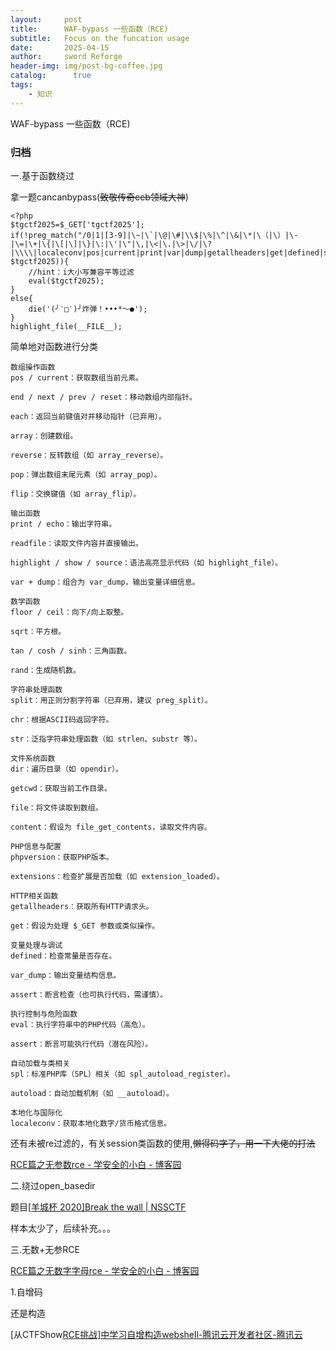 ```yaml
---
layout:     post
title:      WAF-bypass 一些函数（RCE)
subtitle:   Focus on the funcation usage
date:       2025-04-15
author:     sword Reforge
header-img: img/post-bg-coffee.jpg
catalog: 	  true
tags:
    - 知识
---
```




WAF-bypass 一些函数（RCE)

### 归档

一.基于函数绕过

拿一题cancanbypass(~~致敬传奇ccb领域大神~~)

```
<?php
$tgctf2025=$_GET['tgctf2025'];
if(!preg_match("/0|1|[3-9]|\~|\`|\@|\#|\\$|\%|\^|\&|\*|\（|\）|\-|\=|\+|\{|\[|\]|\}|\:|\'|\"|\,|\<|\.|\>|\/|\?|\\\\|localeconv|pos|current|print|var|dump|getallheaders|get|defined|str|split|spl|autoload|extensions|eval|phpversion|floor|sqrt|tan|cosh|sinh|ceil|chr|dir|getcwd|getallheaders|end|next|prev|reset|each|pos|current|array|reverse|pop|rand|flip|flip|rand|content|echo|readfile|highlight|show|source|file|assert/i", $tgctf2025)){
    //hint：i大小写兼容平等过滤
    eval($tgctf2025);
}
else{
    die('(╯‵□′)╯炸弹！•••*～●');
}
highlight_file(__FILE__);
```

简单地对函数进行分类

```fun
数组操作函数
pos / current：获取数组当前元素。

end / next / prev / reset：移动数组内部指针。

each：返回当前键值对并移动指针（已弃用）。

array：创建数组。

reverse：反转数组（如 array_reverse）。

pop：弹出数组末尾元素（如 array_pop）。

flip：交换键值（如 array_flip）。

输出函数
print / echo：输出字符串。

readfile：读取文件内容并直接输出。

highlight / show / source：语法高亮显示代码（如 highlight_file）。

var + dump：组合为 var_dump，输出变量详细信息。

数学函数
floor / ceil：向下/向上取整。

sqrt：平方根。

tan / cosh / sinh：三角函数。

rand：生成随机数。

字符串处理函数
split：用正则分割字符串（已弃用，建议 preg_split）。

chr：根据ASCII码返回字符。

str：泛指字符串处理函数（如 strlen、substr 等）。

文件系统函数
dir：遍历目录（如 opendir）。

getcwd：获取当前工作目录。

file：将文件读取到数组。

content：假设为 file_get_contents，读取文件内容。

PHP信息与配置
phpversion：获取PHP版本。

extensions：检查扩展是否加载（如 extension_loaded）。

HTTP相关函数
getallheaders：获取所有HTTP请求头。

get：假设为处理 $_GET 参数或类似操作。

变量处理与调试
defined：检查常量是否存在。

var_dump：输出变量结构信息。

assert：断言检查（也可执行代码，需谨慎）。

执行控制与危险函数
eval：执行字符串中的PHP代码（高危）。

assert：断言可能执行代码（潜在风险）。

自动加载与类相关
spl：标准PHP库（SPL）相关（如 spl_autoload_register）。

autoload：自动加载机制（如 __autoload）。

本地化与国际化
localeconv：获取本地化数字/货币格式信息。

```

还有未被re过滤的，有关session类函数的使用,~~懒得码字了，用一下大佬的打法~~

[RCE篇之无参数rce - 学安全的小白 - 博客园](https://www.cnblogs.com/pursue-security/p/15406272.html#_label1_2)

二.绕过open_basedir

题目[[羊城杯 2020\]Break the wall | NSSCTF](https://www.nssctf.cn/problem/1420)

样本太少了，后续补充。。。

三.无数+无参RCE

[RCE篇之无数字字母rce - 学安全的小白 - 博客园](https://www.cnblogs.com/pursue-security/p/15404150.html)

1.自增码

还是构造

[从CTFShow[RCE挑战\]中学习自增构造webshell-腾讯云开发者社区-腾讯云](https://cloud.tencent.com/developer/article/2288274)



